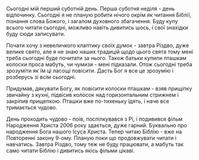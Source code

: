Сьогодні мій перший суботній день. Перша суботня неділя - день відпочинку. Сьогодні я не планую робити нічого окрім як читання Біблії, пізнання слова Божого, і загалом духовного збагачення. Буду купу всього читати сьогодні, можливо навіть дивитись шось, і свої знахідки буду сюди записувати.

Почати хочу з невеличкого клаптику своїх думок - завтра Різдво, дуже велике свято, але я не знаю наших традицій щодо цього свята тому мені треба сьогодні буде почитати за нього. Також батьки купили пташкам колоски проса мабуть, чи чумизи - мені підказали. Отож сьогодні треба зрозуміти як їм ці ласощі повісити. Дасть Бог я все це зрозумію і розберусь зі всім сьогодні.

Придумав, дякувати Богу, як повісити колоски пташкам - взяв прищіпку звичайну з кухні, підвісив колосок над горизонтальним стрижнем і закріпив прищепкою. Пташки вже по-тихеньку їдять, і наче все тримається чудово.

День проходить чудово - поїв, поспілкувався з Рі, і подивився фільм Народження Христа 2006 року здається, дуже гарний. Буквально про народження Бога нашого Ісуса Христа. Тепер читаю Біблію - вже на Повторенні закону 9-ому. Планую поки що продовжувати читати і навчатись. Завтра Різдво, тому теж не буду працювати, а мабуть так само читати Біблію і дивитись якісь фільми цікаві.
